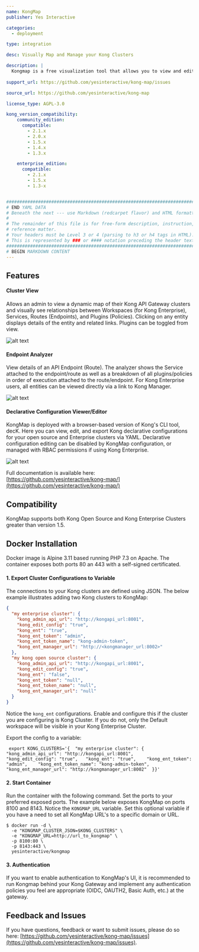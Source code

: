 ```yaml
---
name: KongMap
publisher: Yes Interactive

categories:
  - deployment

type: integration

desc: Visually Map and Manage your Kong Clusters

description: |
  Kongmap is a free visualization tool that allows you to view and edit configurations of your Kong API Gateway Clusters, including Routes, Services, and Plugins/Policies. The tool is being offered for installation using Docker and Kubernetes at this time. 
 
support_url: https://github.com/yesinteractive/kong-map/issues

source_url: https://github.com/yesinteractive/kong-map

license_type: AGPL-3.0

kong_version_compatibility:
    community_edition:
      compatible:
        - 2.1.x
        - 2.0.x
        - 1.5.x
        - 1.4.x
        - 1.3.x

    enterprise_edition:
      compatible:
        - 2.1.x
        - 1.5.x
        - 1.3-x


###############################################################################
# END YAML DATA
# Beneath the next --- use Markdown (redcarpet flavor) and HTML formatting only.
#
# The remainder of this file is for free-form description, instruction, and
# reference matter.
# Your headers must be Level 3 or 4 (parsing to h3 or h4 tags in HTML).
# This is represented by ### or #### notation preceding the header text.
###############################################################################
# BEGIN MARKDOWN CONTENT
---
```


## Features

#### Cluster View
Allows an admin to view a dynamic map of their Kong API Gateway clusters and visually see relationships between
Workspaces (for Kong Enterprise), Services, Routes (Endpoints), and Plugins (Policies). Clicking on any entity displays
details of the entity and related links. Plugins can be toggled from view. 


![alt text](https://github.com/yesinteractive/kong-map/blob/main/screenshots/kongmap-home.png?raw=true "kongmap")

#### Endpoint Analyzer
View details of an API Endpoint (Route). The analyzer shows the Service attached to the endpoint/route as well as 
a breakdown of all plugins/policies in order of execution attached to the route/endpoint. For Kong Enterprise users,
all entities can be viewed directly via a link to Kong Manager.

![alt text](https://github.com/yesinteractive/kong-map/blob/main/screenshots/kongmap-endpoint.png?raw=true "kongmap")


#### Declarative Configuration Viewer/Editor
KongMap is deployed with a browser-based version of Kong's CLI tool, decK. Here you can view, edit, and export Kong declarative configurations for your open source 
and Enterprise clusters via YAML. Declarative
configuration editing can be disabled by KongMap configuration, or managed with RBAC permissions if using Kong Enterprise. 

![alt text](https://github.com/yesinteractive/kong-map/blob/main/screenshots/kongmap-deck.png?raw=true "kongmap")


Full documentation is available here: [https://github.com/yesinteractive/kong-map/](https://github.com/yesinteractive/kong-map/)

## Compatibility ## 
KongMap supports both Kong Open Source and Kong Enterprise Clusters greater than version 1.5.

## Docker Installation ##

Docker image is Alpine 3.11 based running PHP 7.3 on Apache. The container exposes both ports 80 an 443 with a self-signed certificated. 

#### 1. Export Cluster Configurations to Variable ####

The connections to your Kong clusters are defined using JSON. The below example illustrates adding two Kong clusters to KongMap:

```json
{
  "my enterprise cluster": {
    "kong_admin_api_url": "http://kongapi_url:8001",
    "kong_edit_config": "true",
    "kong_ent": "true",
    "kong_ent_token": "admin",
    "kong_ent_token_name": "kong-admin-token",
    "kong_ent_manager_url": "http://<kongmanager_url:8002>"
  },
  "my kong open source cluster": {
    "kong_admin_api_url": "http://kongapi_url:8001",
    "kong_edit_config": "true",
    "kong_ent": "false",
    "kong_ent_token": "null",
    "kong_ent_token_name": "null",
    "kong_ent_manager_url": "null"
  }
}
  ```

Notice the `kong_ent` configurations. Enable and configure this if the cluster you are configuring is Kong Cluster. If you do not, only the Default workspace
will be visible in your Kong Enterprise Cluster.

Export the config to a variable:

```shell
 export KONG_CLUSTERS='{  "my enterprise cluster": {    "kong_admin_api_url": "http://kongapi_url:8001",    "kong_edit_config": "true",   "kong_ent": "true",    "kong_ent_token": "admin",    "kong_ent_token_name": "kong-admin-token",    "kong_ent_manager_url": "http://kongmanager_url:8002"  }}'
  ```

#### 2. Start Container ####

Run the container with the following command. Set the ports to your preferred exposed ports. The example below exposes KongMap on ports 8100 and 8143. Notice the `KONGMAP_URL` variable. Set this optional variable if you have a need to set all KongMap URL's to a specific domain or URL.

```
$ docker run -d \
  -e "KONGMAP_CLUSTER_JSON=$KONG_CLUSTERS" \
  -e "KONGMAP_URL=http://url_to_kongmap" \
  -p 8100:80 \
  -p 8143:443 \
  yesinteractive/kongmap
```

#### 3. Authentication ####

If you want to enable authentication to KongMap's UI, it is recommended to run Kongmap behind your Kong Gateway and implement any authentication
policies you feel are appropriate (OIDC, OAUTH2, Basic Auth, etc.) at the gateway.

## Feedback and Issues

If you have questions, feedback or want to submit issues, please do so here: [https://github.com/yesinteractive/kong-map/issues](https://github.com/yesinteractive/kong-map/issues).
